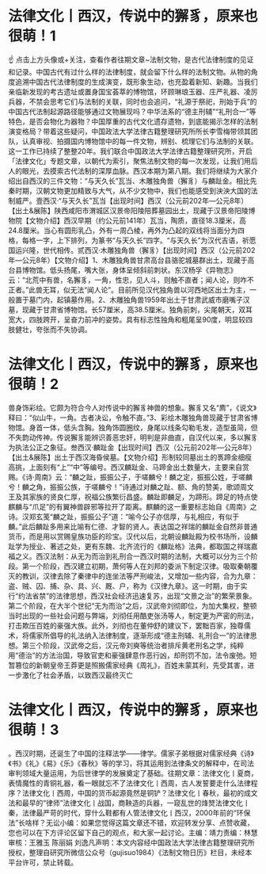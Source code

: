# 法律文化丨西汉，传说中的獬豸，原来也很萌！1

☝ 点击上方头像或+关注，查看作者往期文章~法制文物，是古代法律制度的见证和记录。中国古代有过什么样的法律制度，就会留下什么样的法制文物。从物的角度追溯中国古代法律制度的生成演变，既形象生动，也充盈着新知、新趣。当我们亲临新发现的考古遗址或置身国宝荟萃的博物馆，环顾琳琅玉器、庄严礼器、凌厉兵器，不禁会思考它们与法制的关联，同时也会追问，“礼源于祭祀，刑始于兵”的中国古代法制起源路径能够通过文物展现吗？中华法系的“德主刑辅”“礼刑合一”等特色，是否会物化为器物？中国厚重的古代文化遗存遗物，到底能揭示怎样的法制演变格局？带着这些疑问，中国政法大学法律古籍整理研究所所长李雪梅带领其团队，认真审视、拍摄国内博物馆中的每一件文物，辨别、梳理它们与法制的关联。这一工作已持续了整整20年。我们联合中国政法大学法律古籍整理研究所，开启「法律文化」专题文章，以朝代为索引，聚焦法制文物的每一次发现，让我们用后人的眼光，去摸索古代法制的深厚血脉。西汉本期为第八期。我们将继续为大家介绍出自西汉的三件文物：“与天久长”瓦当、木雕独角兽（獬豸）与麟趾金。相比先秦时期，汉朝文物更加精致与大气，从不少文物中，我们也能感受到泱泱大国的法制威严。壹西汉·“与天久长”瓦当【出现时间】西汉（公元前202年—公元8年）【出土&展陈】陕西咸阳市渭城区汉景帝阳陵陪葬墓园出土，现藏于汉景帝阳陵博物院【文物介绍】西汉早期（约公元前141年）瓦当，陶质，直径18.3厘米，高24.8厘米。当心有圆形乳凸，外有一周凸棱，再外为凸起的双线将当面分为四格，每格一字，上下排列，为篆书“与天久长”四字。“与天久长”为汉代吉语，祈愿国运兴隆，世代相传。贰西汉·木雕独角兽（獬豸）【出现时间】西汉（公元前202年—公元8年）【文物介绍】1、木雕独角兽甘肃高台县骆驼城墓群出土，现藏于高台县博物馆。低头扬尾，嘴大张，身体呈倾斜前刺状。东汉杨孚《异物志》云：“北荒中有兽，名獬豸，一角，性忠，见人斗，则触不直者；闻人论，则咋不正者。”此兽无耳，似无法“闻人论”。目前所见汉代独角兽以河西地区出土为主，一般置于墓门内，起镇墓作用。2、木雕独角兽1959年出土于甘肃武威市磨嘴子汉墓，现藏于甘肃省博物馆。长57厘米，高38.5厘米。独角前刺，尖尾朝天，双耳宽大，四肢跨开，呈奋力前冲的姿势。具有标志性独角和粗尾呈90度，明显较四肢健壮，夸张而不失协调。

# 法律文化丨西汉，传说中的獬豸，原来也很萌！2

兽身饰彩绘。它颇为符合今人对传说中的獬豸神兽的想象。獬豸又名“廌”，《说文》释曰：“似山牛，一角。古者决讼，令触不直。”3、彩绘木雕独角兽现藏于甘肃省博物馆。身首一体，低头含胸。独角饰圆圈纹，身尾以线条勾勒毛发，造型虽简，但不失韵动传神。传说獬豸能辨识善恶忠奸，明判是非曲直，自汉代以来，多以獬豸为执法公正之象征。叁西汉·麟趾金【出现时间】西汉（公元前202年—公元8年）【出土&展陈】出土于西汉海昏侯墓。【文物介绍】形制较同墓出土的褭蹄金细瘦高挑，上面刻有“上”“中”等编号。西汉麟趾金、马蹄金出土数量大，主要来自赏赐。《诗·周南》云：“麟之趾，振振公子，于嗟麟兮！麟之定，振振公姓，于嗟麟兮！麟之角，振振公族，于嗟麟兮！”诗通过对麟之趾、额、角的赞美，歌颂周文王及其家族的贤良仁厚，祝福公族繁衍昌盛。麟趾即麟足，为蹄形。蹄足的特点使麒麟与“爪足”的有翼神兽辟邪等拉开了距离。麒麟的这一重要标志始自《周南》之诗。汉郑玄笺“麟之趾，振振公子”道：“喻今公子亦信厚，与礼相应，有似于麟。”此后麟趾多用来比喻有仁德、才智的贤人。表达国之祥瑞的麟趾金自然非普通货币，而是用以赏赐皇族功臣的珍宝。汉代以后，北朝设麟趾殿为校书场所，设麟趾学为授业、著述之处，更有东魏、北齐流行的《麟趾格》法典，都取国之祥瑞嘉福之义。西汉法制：从无为而治到礼刑合一西汉时期的法制，大概可以分为三个阶段。第一个阶段，西汉建立初期，萧何等人在刘邦的委派下制定汉律。吸取秦朝覆灭的教训，汉律去除了秦律中的连坐法等严刑峻法，又增加一些内容，合为九章：盗、贼、囚、捕、杂、具、兴、厩、户，称为《汉律九章》。这一时期，由于实行“约法省禁”的法律思想，西汉社会经济迅速复苏，出现“文景之治”的繁荣景象。第二个阶段，在大半个世纪“无为而治”之后，汉武帝刘彻即位，为加大集权，整顿当时出现的一些社会问题与弊端，刘彻任用酷吏张汤等人，制定更为严密的刑法，打击欺压百姓的豪强大族。此外，刘彻也在董仲舒的建议下，罢黜百家，独尊儒术，将儒家所倡导的礼法纳入法律制度，逐渐形成“德主刑辅、礼刑合一”的法律思想。第三个阶段，汉武帝之后，汉元帝刘奭等统治者排斥黄老刑名之学，纯粹用“德治”的方法治国，导致官吏和豪强肆意作恶行凶，却刑罚不加，法令废弛。短暂篡位的新朝皇帝王莽更是照搬儒家经典《周礼》，百姓未蒙其利，先受其害，进一步激化了社会矛盾，以致西汉最终灭亡

# 法律文化丨西汉，传说中的獬豸，原来也很萌！3

。西汉时期，还诞生了中国的注释法学——律学。儒家子弟根据对儒家经典《诗》《书》《礼》《易》《乐》《春秋》等的学习，将其运用到法律条文的解释中，在司法审判领域大量运用，为后世律学的发展奠定了基础。往期文章：法律文化丨夏商，表情魔性的青铜礼器，看一眼就忘不了法律文化丨西周，古人发誓要走什么法律程序？法律文化丨西周，中国的货币起源竟然是铜铲？法律文化丨春秋，最初的成文法和最早的“律师”法律文化丨战国，商鞅造的兵器，一窥乱世的烽燹法律文化丨秦，法律最严苛的时代，穿什么鞋都有人管法律文化丨西汉，2000年前的“环保法”长啥样？无讼小编：如果您觉得这篇文章还不错，欢迎转发分享、点赞收藏，您也可以在下方评论区留下自己的观点，和大家一起讨论。主编：靖力责编：林慧审核：王雅玉 陈丽娟 刘逸凡声明：本文内容经中国政法大学法律古籍整理研究所授权，整理自研究所微信公众号（gujisuo1984）《法制文物日历》栏目，未经本平台许可，禁止转载。

